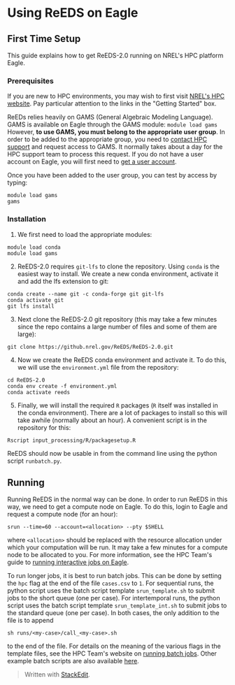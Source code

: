 ﻿# Using ReEDS on Eagle

## First Time Setup

This guide explains how to get ReEDS-2.0 running on NREL's HPC platform Eagle.

### Prerequisites
If you are new to HPC environments, you may wish to first visit [NREL's HPC website](https://www.nrel.gov/hpc/index.html).  Pay particular attention to the links in the "Getting Started" box.

ReEDs relies heavily on GAMS (General Algebraic Modeling Language).  GAMS is available on Eagle through the GAMS module:
``
module load gams
``
However, **to use GAMS, you must belong to the appropriate user group**.  In order to be added to the appropriate group, you need to [contact HPC support](https://www.nrel.gov/hpc/contact-us.html) and request access to GAMS.  It normally takes about a day for the HPC support team to process this request.  If you do not have a user account on Eagle, you will first need to [get a user account](https://www.nrel.gov/hpc/user-accounts.html).  

Once you have been added to the user group, you can test by access by typing:
```
module load gams
gams
```

### Installation

1. We first need to load the appropriate modules:
```
module load conda
module load gams
```
2. ReEDS-2.0 requires `git-lfs` to clone the repository.  Using `conda` is the easiest way to install.  We create a new conda environment, activate it and add the lfs extension to git:
```
conda create --name git -c conda-forge git git-lfs
conda activate git
git lfs install
```
3. Next clone the ReEDS-2.0 git repository (this may take a few minutes since the repo contains a large number of files and some of them are large):
```
git clone https://github.nrel.gov/ReEDS/ReEDS-2.0.git
```
4. Now we create the ReEDS conda environment and activate it.  To do this, we will use the `environment.yml` file from the repository:
```
cd ReEDS-2.0
conda env create -f environment.yml
conda activate reeds
```
5. Finally, we will install the required `R` packages (`R` itself was installed in the conda environment).  There are a lot of packages to install so this will take awhile (normally about an hour). A convenient script is in the repository for this:
```
Rscript input_processing/R/packagesetup.R
```

ReEDS should now be usable in from the command line using the python script `runbatch.py`.

## Running

Running ReEDS in the normal way can be done.  In order to  run ReEDS in this way, we need to get a compute node on Eagle.  To do this, login to Eagle and request a compute node (for an hour):
```
srun --time=60 --account=<allocation> --pty $SHELL
```
where `<allocation>` should be replaced with the resource allocation under which your computation will be run.  It may take a few minutes for a compute node to be allocated to you.  For more information, see the HPC Team's guide to [running interactive jobs on Eagle](https://www.nrel.gov/hpc/eagle-interactive-jobs.html).

To run longer jobs, it is best to run batch jobs.  This can be done by setting the `hpc` flag at the end of the file `cases.csv` to `1`.  For sequential runs, the python script uses the batch script template `srun_template.sh` to submit jobs to the short queue (one per case).  For intertemporal runs, the python script uses the batch script template `srun_template_int.sh` to submit jobs to the standard queue (one per case).  In both cases, the only addition to the file is to append
```
sh runs/<my-case>/call_<my-case>.sh
```
to the end of the file.  For details on the meaning of the various flags in the template files, see the HPC Team's website on [running batch jobs](https://www.nrel.gov/hpc/eagle-batch-jobs.html).  Other example batch scripts are also available [here](https://www.nrel.gov/hpc/eagle-sample-batch-script.html).

> Written with [StackEdit](https://stackedit.io/).
